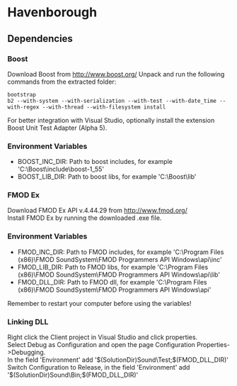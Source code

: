 Havenborough
============

Dependencies
------------
### Boost ###
Download Boost from http://www.boost.org/
Unpack and run the following commands from the extracted folder:

```
bootstrap
b2 --with-system --with-serialization --with-test --with-date_time --with-regex --with-thread --with-filesystem install
```

For better integration with Visual Studio, optionally install the extension Boost Unit Test Adapter (Alpha 5).

### Environment Variables ###
- BOOST_INC_DIR: Path to boost includes, for example 'C:\Boost\include\boost-1_55'
- BOOST_LIB_DIR: Path to boost libs, for example 'C:\Boost\lib'

### FMOD Ex ###
Download FMOD Ex API v.4.44.29 from http://www.fmod.org/  
Install FMOD Ex by running the downloaded .exe file.

### Environment Variables ###
- FMOD_INC_DIR: Path to FMOD includes, for example 'C:\Program Files (x86)\FMOD SoundSystem\FMOD Programmers API Windows\api\inc'
- FMOD_LIB_DIR: Path to FMOD libs, for example 'C:\Program Files (x86)\FMOD SoundSystem\FMOD Programmers API Windows\api\lib'
- FMOD_DLL_DIR: Path to FMOD dll, for example 'C:\Program Files (x86)\FMOD SoundSystem\FMOD Programmers API Windows\api'  

Remember to restart your computer before using the variables!
### Linking DLL ###
Right click the Client project in Visual Studio and click properties.  
Select Debug as Configuration and open the page Configuration Properties->Debugging.  
In the field 'Environment' add '$(SolutionDir)Sound\Test;$(FMOD_DLL_DIR)'  
Switch Configuration to Release, in the field 'Environment' add '$(SolutionDir)Sound\Bin;$(FMOD_DLL_DIR)'  
